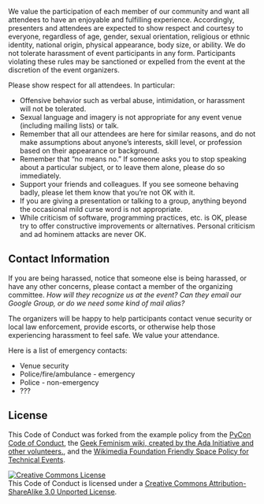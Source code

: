 We value the participation of each member of our community and want all attendees to have an enjoyable and fulfilling experience. Accordingly, presenters and attendees are expected to show respect and courtesy to everyone, regardless of age, gender, sexual orientation, religious or ethnic identity, national origin, physical appearance, body size, or ability. We do not tolerate harassment of event participants in any form. Participants violating these rules may be sanctioned or expelled from the event at the discretion of the event organizers.

Please show respect for all attendees. In particular:

* Offensive behavior such as verbal abuse, intimidation, or harassment will not be tolerated.
* Sexual language and imagery is not appropriate for any event venue (including mailing lists) or talk.
* Remember that all our attendees are here for similar reasons, and do not make assumptions about anyone’s interests, skill level, or profession based on their appearance or background.
* Remember that “no means no.” If someone asks you to stop speaking about a particular subject, or to leave them alone, please do so immediately.
* Support your friends and colleagues. If you see someone behaving badly, please let them know that you’re not OK with it.
* If you are giving a presentation or talking to a group, anything beyond the occasional mild curse word is not appropriate.
* While criticism of software, programming practices, etc. is OK, please try to offer constructive improvements or alternatives. Personal criticism and ad hominem attacks are never OK.

Contact Information
-------------------

If you are being harassed, notice that someone else is being harassed, or have any other concerns, please contact a member of the organizing committee. *How will they recognize us at the event? Can they email our Google Group, or do we need some kind of mail alias?*

The organizers will be happy to help participants contact venue security or local law enforcement, provide escorts, or otherwise help those experiencing harassment to feel safe. We value your attendance.

Here is a list of emergency contacts: 
* Venue security
* Police/fire/ambulance - emergency
* Police - non-emergency
* ???

License
-------

This Code of Conduct was forked from the example policy from the [PyCon Code of Conduct](https://us.pycon.org/2013/about/code-of-conduct/), the [Geek Feminism wiki, created by the Ada Initiative and other volunteers.](http://geekfeminism.wikia.com/wiki/Conference_anti-harassment/Policy), and the [Wikimedia Foundation Friendly Space Policy for Technical Events](http://wikimediafoundation.org/wiki/Friendly_space_policy). 

<a rel="license" href="http://creativecommons.org/licenses/by/3.0/"><img alt="Creative Commons License" style="border-width:0" src="http://i.creativecommons.org/l/by/3.0/88x31.png" /></a><br />This Code of Conduct is licensed under a <a rel="license" href="https://creativecommons.org/licenses/by-sa/3.0/">Creative Commons Attribution-ShareAlike 3.0 Unported License</a>.
